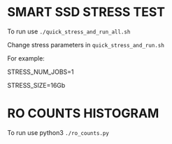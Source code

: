 SMART SSD STRESS TEST
================================
To run use `./quick_stress_and_run_all.sh`

Change stress parameters in `quick_stress_and_run.sh`

For example:

STRESS_NUM_JOBS=1

STRESS_SIZE=16Gb

RO COUNTS HISTOGRAM
================================

To run use python3 `./ro_counts.py`
